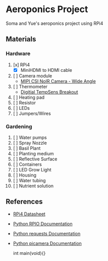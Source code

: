 # Aeroponics Project
Soma and Yue's aeroponics project using RPi4
## Materials
### Hardware
1. [x] RPi4
	* [x] MiniHDMI to HDMI cable
2. [ ] Camera module
	* [MIPI CSI NoIR Camera - Wide Angle](https://www.sainsmart.com/products/noir-wide-angle-fov160-5-megapixel-camera-module)
3. [ ] Thermometer
	* [Digitial TempSens Breakout](https://www.sparkfun.com/products/13314)
4. [ ] Heating pad
5. [ ] Resistor
6. [ ] LEDs
7. [ ] Jumpers/Wires
### Gardening
1. [ ] Water pumps
2. [ ] Spray Nozzle
3. [ ] Basil Plant
4. [ ] Planting medium
5. [ ] Reflective Surface
6. [ ] Containers
7. [ ] LED Grow Light
8. [ ] Housing
9. [ ] Water tubing
10. [ ] Nutrient solution
## References
* [RPi4 Datasheet](https://www.raspberrypi.org/documentation/hardware/raspberrypi/bcm2711/rpi_DATA_2711_1p0_preliminary.pdf)
* [Python RPIO Documentation](https://pythonhosted.org/RPIO/rpio_py.html)
* [Python requests Documentation](https://requests.readthedocs.io/en/master/user/quickstart/)
* [Python picamera Documentation](https://picamera.readthedocs.io/en/release-1.13/install.html)

	int main(void){}
